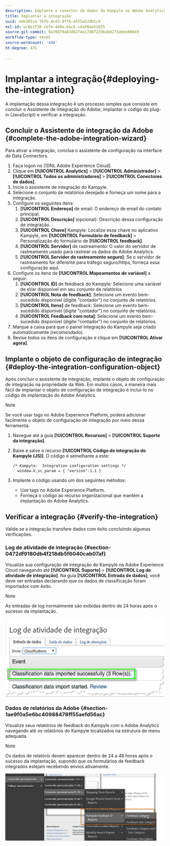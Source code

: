 ```yaml
---
description: Implante o conector de dados do Kampyle no Adobe Analytics.
title: Implantar a integração
uuid: ebb385ca-7bfb-4cd3-9ff6-a5f5a52db5c9
exl-id: ac8e1f30-cefe-448a-bec6-cda58ee51025
source-git-commit: 9a70d79a83d8274e17407229bab0273abbe80649
workflow-type: tm+mt
source-wordcount: '448'
ht-degree: 47%

---
```


# Implantar a integração{#deploying-the-integration}

A implantação dessa integração é um processo simples que consiste em concluir o Assistente de integração do Adobe, implantar o código do plug-in (JavaScript) e verificar a integração.

## Concluir o Assistente de integração da Adobe {#complete-the-adobe-integration-wizard}

Para ativar a integração, conclua o assistente de configuração na interface do Data Connectors.

1. Faça logon no [!DNL Adobe Experience Cloud].
1. Clique em **[!UICONTROL Analytics]** > **[!UICONTROL Administrador]** > **[!UICONTROL Todos os administradores]** > **[!UICONTROL Conectores de dados]**.
1. Inicie o assistente de integração do Kampyle.
1. Selecione o conjunto de relatórios desejado e forneça um nome para a integração.
1. Configure os seguintes itens:
   1. **[!UICONTROL Endereço]** de email: O endereço de email do contato principal.
   1. **[!UICONTROL Descrição]**  (opcional): Descrição dessa configuração de integração.
   1. **[!UICONTROL Chave]** Kampyle: Localize essa chave no aplicativo Kampyle, em  **[!UICONTROL Formulário de feedback]**  > Personalização do formulário de  **[!UICONTROL feedback]**.
   1. **[!UICONTROL Servidor]** de rastreamento: O valor do servidor de rastreamento usado para rastrear os dados do Adobe Analytics.
   1. **[!UICONTROL Servidor de rastreamento seguro]**: Se o servidor de rastreamento for diferente para tráfego seguro/https, forneça essa configuração aqui.
1. Configure os itens de **[!UICONTROL Mapeamentos de variável]** a seguir:
   1. **[!UICONTROL ID]** de feedback do Kampyle: Selecione uma variável de eVar disponível em seu conjunto de relatórios
   1. **[!UICONTROL Nota de feedback]**: Selecione um evento bem-sucedido disponível (digite &quot;contador&quot;) no conjunto de relatórios.
   1. **[!UICONTROL Itens]** de feedback: Selecione um evento bem-sucedido disponível (digite &quot;contador&quot;) no conjunto de relatórios.
   1. **[!UICONTROL Feedback com nota]**: Selecione um evento bem-sucedido disponível (digite &quot;contador&quot;) no conjunto de relatórios.
1. Marque a caixa para que o painel Integração do Kampyle seja criado automaticamente (recomendado).
1. Revise todos os itens de configuração e clique em **[!UICONTROL Ativar agora]**.

## Implante o objeto de configuração de integração {#deploy-the-integration-configuration-object}

Após concluir o assistente de integração, implante o objeto de configuração de integração na propriedade da Web. Em muitos casos, a maneira mais fácil de implantar o objeto de configuração de integração é incluí-lo no código de implantação do Adobe Analytics.

>[!NOTE]
>
>Se você usar tags no Adobe Experience Platform, poderá adicionar facilmente o objeto de configuração de integração por meio dessa ferramenta.

1. Navegue até a guia **[!UICONTROL Recursos]** > **[!UICONTROL Suporte da integração]**.
2. Baixe e salve o recurso **[!UICONTROL Código de integração do Kampyle (JS)]**. O código é semelhante a este:

   ```
   /* Kampyle:  Integration configuration settings */
     window.k_sc_param = { "version":1.1 }
   ```

3. Implante o código usando um dos seguintes métodos:

   * Use tags no Adobe Experience Platform.
   * Forneça o código ao recurso organizacional que mantém a implantação do Adobe Analytics.

## Verificar a integração {#verify-the-integration}

Valide se a integração transfere dados com êxito concluindo algumas verificações.

### Log de atividade de integração {#section-0472df9180db4f218db5f6040cab07af}

Visualize sua configuração de integração do Kampyle na Adobe Experience Cloud navegando até **[!UICONTROL Suporte]** > **[!UICONTROL Log de atividade de integração]**. Na guia **[!UICONTROL Entrada de dados]**, você deve ver entradas declarando que os dados de classificação foram importados com êxito.

>[!NOTE]
>
>As entradas de log normalmente são exibidas dentro de 24 horas após o sucesso da implantação.

![Log de atividades de integração](assets/integration_activity_log.png)

### Dados de relatórios da Adobe {#section-1ae9f0a5e6bc40988478ff55aefd56ac}

Visualize seus relatórios de feedback do Kampyle com o Adobe Analytics navegando até os relatórios do Kampyle localizados na estrutura de menu adequada.

>[!NOTE]
>
>Os dados de relatório devem aparecer dentro de 24 a 48 horas após o sucesso da implantação, supondo que os formulários de feedback integrados estejam recebendo envios ativamente.

![Dados de relatório de Adobe](assets/adobe_reporting_data.png)
